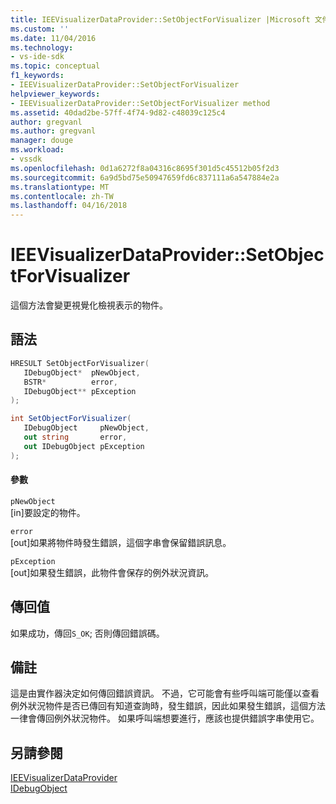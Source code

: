 ```yaml
---
title: IEEVisualizerDataProvider::SetObjectForVisualizer |Microsoft 文件
ms.custom: ''
ms.date: 11/04/2016
ms.technology:
- vs-ide-sdk
ms.topic: conceptual
f1_keywords:
- IEEVisualizerDataProvider::SetObjectForVisualizer
helpviewer_keywords:
- IEEVisualizerDataProvider::SetObjectForVisualizer method
ms.assetid: 40dad2be-57ff-4f74-9d82-c48039c125c4
author: gregvanl
ms.author: gregvanl
manager: douge
ms.workload:
- vssdk
ms.openlocfilehash: 0d1a6272f8a04316c8695f301d5c45512b05f2d3
ms.sourcegitcommit: 6a9d5bd75e50947659fd6c837111a6a547884e2a
ms.translationtype: MT
ms.contentlocale: zh-TW
ms.lasthandoff: 04/16/2018
---
```

# <a name="ieevisualizerdataprovidersetobjectforvisualizer"></a>IEEVisualizerDataProvider::SetObjectForVisualizer
這個方法會變更視覺化檢視表示的物件。  
  
## <a name="syntax"></a>語法  
  
```cpp  
HRESULT SetObjectForVisualizer(  
   IDebugObject*  pNewObject,  
   BSTR*          error,  
   IDebugObject** pException  
);  
```  
  
```csharp  
int SetObjectForVisualizer(  
   IDebugObject     pNewObject,  
   out string       error,  
   out IDebugObject pException  
);  
```  
  
#### <a name="parameters"></a>參數  
 `pNewObject`  
 [in]要設定的物件。  
  
 `error`  
 [out]如果將物件時發生錯誤，這個字串會保留錯誤訊息。  
  
 `pException`  
 [out]如果發生錯誤，此物件會保存的例外狀況資訊。  
  
## <a name="return-value"></a>傳回值  
 如果成功，傳回`S_OK`; 否則傳回錯誤碼。  
  
## <a name="remarks"></a>備註  
 這是由實作器決定如何傳回錯誤資訊。 不過，它可能會有些呼叫端可能僅以查看例外狀況物件是否已傳回有知道查詢時，發生錯誤，因此如果發生錯誤，這個方法一律會傳回例外狀況物件。 如果呼叫端想要進行，應該也提供錯誤字串使用它。  
  
## <a name="see-also"></a>另請參閱  
 [IEEVisualizerDataProvider](../../../extensibility/debugger/reference/ieevisualizerdataprovider.md)   
 [IDebugObject](../../../extensibility/debugger/reference/idebugobject.md)